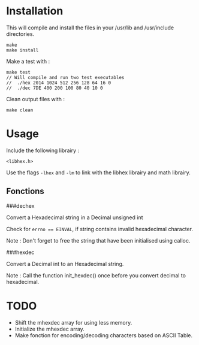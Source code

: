 Installation
======

This will compile and install the files in your /usr/lib and /usr/include directories.

	make
	make install

Make a test with :

	make test
	// Will compile and run two test executables
	//	./hex 2014 1024 512 256 128 64 16 0
	//	./dec 7DE 400 200 100 80 40 10 0

Clean output files with :

	make clean

Usage
======

Include the following librairy :

	<libhex.h>

Use the flags <code>-lhex</code> and <code>-lm</code> to link with the libhex librairy and math librairy.

Fonctions
------

###dechex


Convert a Hexadecimal string in a Decimal unsigned int

Check for <code>errno == EINVAL</code>, if string contains invalid hexadecimal character.

Note : Don't forget to free the string that have been initialised using calloc.

###hexdec

Convert a Decimal int to an Hexadecimal string.

Note : Call the function init_hexdec() once before you convert decimal to hexadecimal.

TODO
======

- Shift the mhexdec array for using less memory.
- Initialize the mhexdec array.
- Make fonction for encoding/decoding characters based on ASCII Table.

